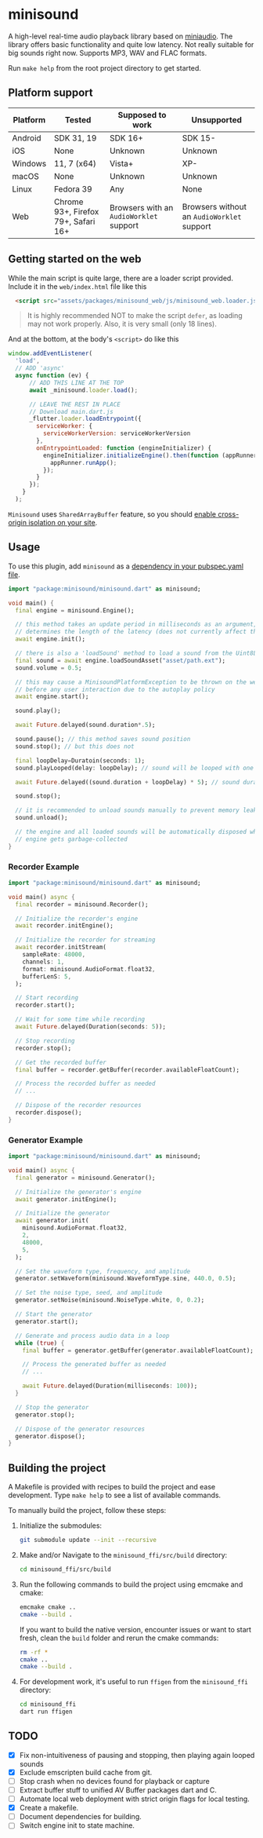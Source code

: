 # minisound

A high-level real-time audio playback library based on [miniaudio](https://miniaud.io). The library offers basic functionality and quite low latency. Not really suitable for big sounds right now. Supports MP3, WAV and FLAC formats.

Run `make help` from the root project directory to get started.

## Platform support

| Platform | Tested                              | Supposed to work                        | Unsupported                                |
| -------- | ----------------------------------- | --------------------------------------- | ------------------------------------------ |
| Android  | SDK 31, 19                          | SDK 16+                                 | SDK 15-                                    |
| iOS      | None                                | Unknown                                 | Unknown                                    |
| Windows  | 11, 7 (x64)                         | Vista+                                  | XP-                                        |
| macOS    | None                                | Unknown                                 | Unknown                                    |
| Linux    | Fedora 39                           | Any                                     | None                                       |
| Web      | Chrome 93+, Firefox 79+, Safari 16+ | Browsers with an `AudioWorklet` support | Browsers without an `AudioWorklet` support |

## Getting started on the web

While the main script is quite large, there are a loader script provided. Include it in the `web/index.html` file like this

```html
  <script src="assets/packages/minisound_web/js/minisound_web.loader.js"></script>
```

> It is highly recommended NOT to make the script `defer`, as loading may not work properly. Also, it is very small (only 18 lines).

And at the bottom, at the body's `<script>` do like this

```js
window.addEventListener(
  'load',
  // ADD 'async'
  async function (ev) {
      // ADD THIS LINE AT THE TOP
      await _minisound.loader.load();

      // LEAVE THE REST IN PLACE
      // Download main.dart.js
      _flutter.loader.loadEntrypoint({
        serviceWorker: {
          serviceWorkerVersion: serviceWorkerVersion
        },
        onEntrypointLoaded: function (engineInitializer) {
          engineInitializer.initializeEngine().then(function (appRunner) {
            appRunner.runApp();
          });
        }
      });
    }
  );
```

`Minisound` uses `SharedArrayBuffer` feature, so you should [enable cross-origin isolation on your site](https://web.dev/cross-origin-isolation-guide/).

## Usage

To use this plugin, add `minisound` as a [dependency in your pubspec.yaml file](https://flutter.dev/platform-plugins/).

```dart
import "package:minisound/minisound.dart" as minisound;

void main() {
  final engine = minisound.Engine();

  // this method takes an update period in milliseconds as an argument, which
  // determines the length of the latency (does not currently affect the web)
  await engine.init(); 

  // there is also a 'loadSound' method to load a sound from the Uint8List
  final sound = await engine.loadSoundAsset("asset/path.ext");
  sound.volume = 0.5;

  // this may cause a MinisoundPlatformException to be thrown on the web
  // before any user interaction due to the autoplay policy
  await engine.start(); 

  sound.play();

  await Future.delayed(sound.duration*.5);

  sound.pause(); // this method saves sound position
  sound.stop(); // but this does not

  final loopDelay=Duratoin(seconds: 1);
  sound.playLooped(delay: loopDelay); // sound will be looped with one second period

  await Future.delayed((sound.duration + loopDelay) * 5); // sound duration does not account loop delay

  sound.stop();

  // it is recommended to unload sounds manually to prevent memory leaks
  sound.unload(); 

  // the engine and all loaded sounds will be automatically disposed when 
  // engine gets garbage-collected
}
```

### Recorder Example

```dart
import "package:minisound/minisound.dart" as minisound;

void main() async {
  final recorder = minisound.Recorder();

  // Initialize the recorder's engine
  await recorder.initEngine();

  // Initialize the recorder for streaming
  await recorder.initStream(
    sampleRate: 48000,
    channels: 1,
    format: minisound.AudioFormat.float32,
    bufferLenS: 5,
  );

  // Start recording
  recorder.start();

  // Wait for some time while recording
  await Future.delayed(Duration(seconds: 5));

  // Stop recording
  recorder.stop();

  // Get the recorded buffer
  final buffer = recorder.getBuffer(recorder.availableFloatCount);

  // Process the recorded buffer as needed
  // ...

  // Dispose of the recorder resources
  recorder.dispose();
}
```

### Generator Example

```dart
import "package:minisound/minisound.dart" as minisound;

void main() async {
  final generator = minisound.Generator();

  // Initialize the generator's engine
  await generator.initEngine();

  // Initialize the generator
  await generator.init(
    minisound.AudioFormat.float32,
    2,
    48000,
    5,
  );

  // Set the waveform type, frequency, and amplitude
  generator.setWaveform(minisound.WaveformType.sine, 440.0, 0.5);

  // Set the noise type, seed, and amplitude
  generator.setNoise(minisound.NoiseType.white, 0, 0.2);

  // Start the generator
  generator.start();

  // Generate and process audio data in a loop
  while (true) {
    final buffer = generator.getBuffer(generator.availableFloatCount);

    // Process the generated buffer as needed
    // ...

    await Future.delayed(Duration(milliseconds: 100));
  }

  // Stop the generator
  generator.stop();

  // Dispose of the generator resources
  generator.dispose();
}
```

## Building the project

A Makefile is provided with recipes to build the project and ease development. Type `make help` to see a list of available commands.

To manually build the project, follow these steps:

1. Initialize the submodules:

   ```bash
   git submodule update --init --recursive
   ```

2. Make and/or Navigate to the `minisound_ffi/src/build` directory:

   ```bash
   cd minisound_ffi/src/build
   ```

3. Run the following commands to build the project using emcmake and cmake:

   ```bash
   emcmake cmake ..
   cmake --build .
   ```

   If you want to build the native version, encounter issues or want to start fresh, clean the `build` folder and rerun the cmake commands:

    ```bash
    rm -rf *
    cmake ..
    cmake --build .
    ```

4. For development work, it's useful to run `ffigen` from the `minisound_ffi` directory:

   ```bash
   cd minisound_ffi
   dart run ffigen
   ```

## TODO

- [x] Fix non-intuitiveness of pausing and stopping, then playing again looped sounds
- [x] Exclude emscripten build cache from git.
- [ ] Stop crash when no devices found for playback or capture
- [ ] Extract buffer stuff to unified AV Buffer packages dart and C.
- [ ] Automate local web deployment with strict origin flags for local testing.
- [x] Create a makefile.
- [ ] Document dependencies for building.
- [ ] Switch engine init to state machine.
